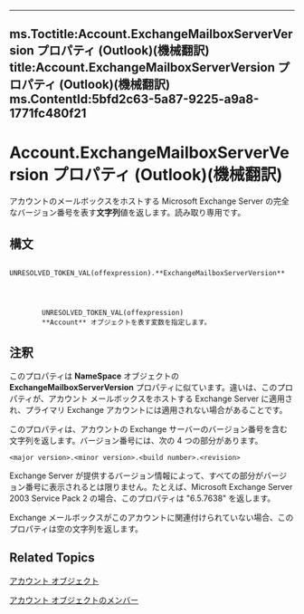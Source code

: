 

---
ms.Toctitle:Account.ExchangeMailboxServerVersion プロパティ (Outlook)(機械翻訳)
title:Account.ExchangeMailboxServerVersion プロパティ (Outlook)(機械翻訳)
ms.ContentId:5bfd2c63-5a87-9225-a9a8-1771fc480f21
---
# Account.ExchangeMailboxServerVersion プロパティ (Outlook)(機械翻訳)




アカウントのメールボックスをホストする Microsoft Exchange Server の完全なバージョン番号を表す**文字列**値を返します。読み取り専用です。

## 構文

            UNRESOLVED_TOKEN_VAL(offexpression).**ExchangeMailboxServerVersion**




            UNRESOLVED_TOKEN_VAL(offexpression)
            **Account** オブジェクトを表す変数を指定します。



## 注釈
このプロパティは **NameSpace** オブジェクトの **ExchangeMailboxServerVersion** プロパティに似ています。違いは、このプロパティが、アカウント メールボックスをホストする Exchange Server に適用され、プライマリ Exchange アカウントには適用されない場合があることです。



このプロパティは、アカウントの Exchange サーバーのバージョン番号を含む文字列を返します。バージョン番号には、次の 4 つの部分があります。

```sourcecode
<major version>.<minor version>.<build number>.<revision>
```




Exchange Server が提供するバージョン情報によって、すべての部分がバージョン番号に表示されるとは限りません。たとえば、Microsoft Exchange Server 2003 Service Pack 2 の場合、このプロパティは "6.5.7638" を返します。



Exchange メールボックスがこのアカウントに関連付けられていない場合、このプロパティは空の文字列を返します。



## Related Topics

[アカウント オブジェクト](f624438c-4e45-2822-18b6-bfe8074a33c0.md)

[アカウント オブジェクトのメンバー](37759c57-d1ec-775c-cbe6-75c8f314d196.md)




